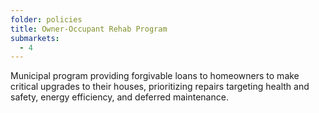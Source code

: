 ```yaml
---
folder: policies
title: Owner-Occupant Rehab Program
submarkets:
  - 4
---
```

Municipal program providing forgivable loans to homeowners to make critical upgrades to their houses, prioritizing repairs targeting health and safety, energy efficiency, and deferred maintenance.